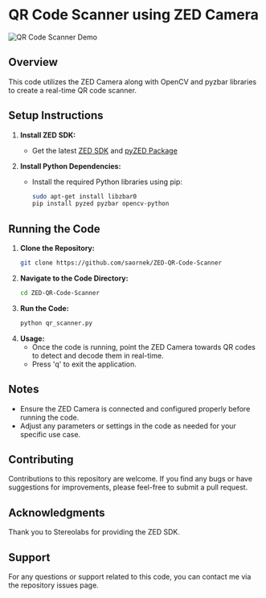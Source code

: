 # QR Code Scanner using ZED Camera

![QR Code Scanner Demo](https://github.com/saornek/ZED-QR-Code-Scanner/blob/main/demo.gif)

## Overview
This code utilizes the ZED Camera along with OpenCV and pyzbar libraries to create a real-time QR code scanner.

## Setup Instructions
1. **Install ZED SDK:**
   - Get the latest [ZED SDK](https://www.stereolabs.com/developers/release/) and [pyZED Package](https://www.stereolabs.com/docs/app-development/python/install/)

2. **Install Python Dependencies:**
   - Install the required Python libraries using pip:
     ```bash
     sudo apt-get install libzbar0
     pip install pyzed pyzbar opencv-python
     ```

## Running the Code
1. **Clone the Repository:**
   ```bash
   git clone https://github.com/saornek/ZED-QR-Code-Scanner
   ```
2. **Navigate to the Code Directory:**
   ```bash
   cd ZED-QR-Code-Scanner
   ```
3. **Run the Code:**
   ```bash
   python qr_scanner.py
   ```
4. **Usage:**
   - Once the code is running, point the ZED Camera towards QR codes to detect and decode them in real-time.
   - Press 'q' to exit the application.

## Notes
- Ensure the ZED Camera is connected and configured properly before running the code.
- Adjust any parameters or settings in the code as needed for your specific use case.

## Contributing
Contributions to this repository are welcome.  If you find any bugs or have suggestions for improvements, please feel-free to submit a pull request.

## Acknowledgments
Thank you to Stereolabs for providing the ZED SDK.

## Support
For any questions or support related to this code, you can contact me via the repository issues page.
